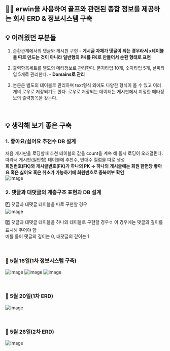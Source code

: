 
## 🏌️‍♂️ erwin을 사용하여 골프와 관련된 종합 정보를 제공하는 회사 ERD &amp; 정보시스템 구축


## 💡 어려웠던 부분들

1. 순환관계에서의 댓글와 게시판 구현 - **게시글 자체가 댓글이 되는 경우라서 x테이블을 따로 만드는 것이 아니라 일반형의 PK를 FK로 만들어서 순환 형태로 표현**

2. 출력항목세트를 별도의 메타정보로 관리한다. 문자타입 10개, 숫자타입 5개, 날짜타입 5개로 관리한다. - **Domains로 관리**

3. 본문은 별도의 테이블로 관리하며 text형식 외에도 다양한 형식이 올 수 있고 여러 개의 로우로 저장되기도 한다. 로우로 저장되는 데이터는 게시판에서 지정한 메타정보의 출력항목을 갖는다.

<br>

## 💡 생각해 보기 좋은 구축

### **1. 좋아요/싫어요 추천수 DB 설계**<br>
처음 게시판을 로딩할때 추천 테이블의 값을 count을 계속 해 올시 로딩이 오래걸린다.<br> 따라서 게시판(일반형) 테이블에 추천수, 반대수 컬럼을 따로 생성<br>
**회원번호(FK)와 게시글번호(FK)가 하나의 PK -> 하나의 게시글에는 회원 한면당 좋아요 혹은 싫어요 혹은 취소가 가능하기에 회원번호로 중복여부 확인**<br>
![image](https://user-images.githubusercontent.com/53335160/119469293-2ccd9200-bd82-11eb-8db3-eba8a59652fc.png)

### **2. 댓글과 대댓글의 계층구조 표현과 DB 설계**<br>
1️⃣ 댓글과 대댓글 테이블을 따로 구현할 경우<br>
![image](https://user-images.githubusercontent.com/53335160/119643290-88694f80-be56-11eb-9f72-030d8729ef21.png)

2️⃣ 댓글과 대댓글 테이블을 하나의 테이블로 구현할 경우ㅇ
이 경우에는 댓글의 깊이를 표시해 주어야 함<br>
예를 들어 댓글의 깊이는 0, 대댓글의 깊이는 1<br>

<br>

### 👀 5월 16일(1차 정보시스템 구축)

![image](https://user-images.githubusercontent.com/53335160/118454371-4132de80-b733-11eb-88b8-8d0049487f13.png)
![image](https://user-images.githubusercontent.com/53335160/118454484-61fb3400-b733-11eb-8455-6cf365f4eca4.png)
![image](https://user-images.githubusercontent.com/53335160/118454609-86efa700-b733-11eb-955d-83a70b138bb0.png)

<br>

### 👀 5월 20일(1차 ERD)
![image](https://user-images.githubusercontent.com/53335160/118842050-cff65580-b903-11eb-8cfb-eae6be7f2c7a.png)

<br>

### 👀 5월 26일(2차 ERD)
![image](https://user-images.githubusercontent.com/53335160/119692026-05f88400-be86-11eb-8125-bb6e9c44f565.png)

